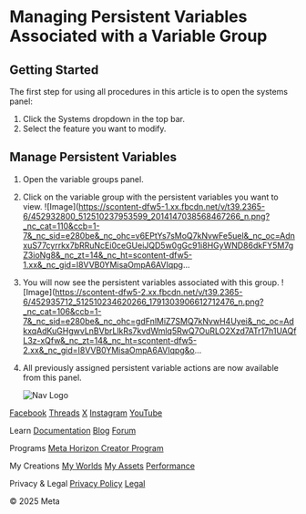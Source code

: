 # Managing Persistent Variables Associated with a Variable Group

## Getting Started

 The first step for using all procedures in this article is to open the systems panel:
1. Click the Systems dropdown in the top bar.
2. Select the feature you want to modify.

  
## Manage Persistent Variables


1. Open the variable groups panel.
2. Click on the variable group with the persistent variables you want to view. ![Image](https://scontent-dfw5-1.xx.fbcdn.net/v/t39.2365-6/452932800_512510237953599_2014147038568467266_n.png?_nc_cat=110&ccb=1-7&_nc_sid=e280be&_nc_ohc=v6EPtYs7sMoQ7kNvwFe5uel&_nc_oc=AdnxuS77cyrrkx7bRRuNcEi0ceGUeiJQD5w0gGc91i8HGyWND86dkFY5M7gZ3ioNg8&_nc_zt=14&_nc_ht=scontent-dfw5-1.xx&_nc_gid=I8VVB0YMisaOmpA6AVIqpg...
3. You will now see the persistent variables associated with this group. ![Image](https://scontent-dfw5-2.xx.fbcdn.net/v/t39.2365-6/452935712_512510234620266_1791303906612712476_n.png?_nc_cat=106&ccb=1-7&_nc_sid=e280be&_nc_ohc=gdFnlMiZ7SMQ7kNvwH4Uyei&_nc_oc=AdkxqAdKuGHgwvLnBVbrLlkRs7kvdWmlq5RwQ7OuRLO2Xzd7ATr17h1UAQfL3z-xQfw&_nc_zt=14&_nc_ht=scontent-dfw5-2.xx&_nc_gid=I8VVB0YMisaOmpA6AVIqpg&o...
4. All previously assigned persistent variable actions are now available from this
panel.

    ![Nav Logo](https://static.xx.fbcdn.net/rsrc.php/yE/r/3SoBlk8EqOQ.svg)


[Facebook](https://www.facebook.com/MetaHorizon/)
[Threads](https://www.threads.com/@metahorizon)
[X](https://x.com/MetaHorizon)
[Instagram](https://www.instagram.com/metahorizon/)
[YouTube](https://www.youtube.com/@MetaQuestVR)

 Learn
[Documentation](https://developers.meta.com/horizon-worlds/learn/documentation/)
[Blog](https://developers.meta.com/horizon/blog/)
[Forum](https://communityforums.atmeta.com/t5/Creator-Forum/ct-p/Meta_Horizon_Creator_Forums)

 Programs
[Meta Horizon Creator Program](https://developers.meta.com/horizon-worlds/programs/)

 My Creations
[My Worlds](https://horizon.meta.com/creator/worlds_all/?utm_source=horizon_worlds_creator)
[My Assets](https://horizon.meta.com/creator/assets/?utm_source=horizon_worlds_creator)
[Performance](https://horizon.meta.com/creator/performance/traces/?utm_source=horizon_worlds_creator)

 Privacy & Legal
[Privacy Policy](https://www.meta.com/legal/privacy-policy/)
[Legal](https://www.meta.com/legal/supplemental-terms-of-service/)

 © 2025 Meta
